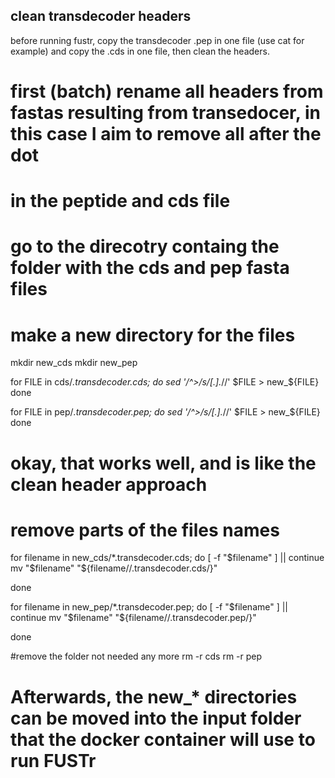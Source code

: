 ## clean transdecoder headers 
before running fustr, copy the transdecoder .pep in one file (use cat for example) and copy the .cds in one file, then clean the headers.
 
# first (batch) rename all headers from fastas resulting from transedocer, in this case I aim to remove all after the dot
# in the peptide and cds file 
# go to the direcotry containg the folder with the cds and pep fasta files

# make a new directory for the files
mkdir new_cds
mkdir new_pep

for FILE in cds/*.transdecoder.cds;
do
 sed '/^>/s/[.].*//' $FILE > new_${FILE}
done

for FILE in pep/*.transdecoder.pep;
do
 sed '/^>/s/[.].*//' $FILE > new_${FILE}
done

# okay, that works well, and is like the clean header approach

# remove parts of the files names
for filename in new_cds/*.transdecoder.cds; do 
    [ -f "$filename" ] || continue
    mv "$filename" "${filename//.transdecoder.cds/}"

done

for filename in new_pep/*.transdecoder.pep; do 
    [ -f "$filename" ] || continue
    mv "$filename" "${filename//.transdecoder.pep/}"

done

#remove the folder not needed any more
rm -r cds
rm -r pep
 
# Afterwards, the new_* directories can be moved into the input folder that the docker container will use to run FUSTr